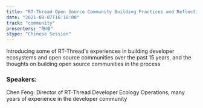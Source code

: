 ```yaml
---
title: "RT-Thread Open Source Community Building Practices and Reflections"
date: "2021-08-07T16:10:00" 
track: "community"
presenters: "陈峰"
stype: "Chinese Session"
---
```

Introducing some of RT-Thread's experiences in building developer ecosystems and open source communities over the past 15 years, and the thoughts on building open source communities in the process
 ### Speakers: 
 Chen Feng: Director of RT-Thread Developer Ecology Operations, many years of experience in the developer community